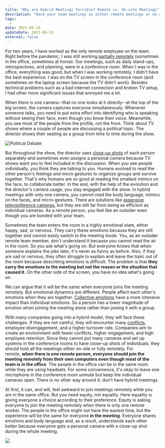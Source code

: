 ```yaml
---
title: "Why are Hybrid Meetings Terrible? Remote vs. On-site Meetings"
description: "Have your team meetings as either remote meetings or on-site meetings. Don't have hybrid meetings. If you do, people in the meetings will have a bad experience."
tags:
  -
date: 2021-06-15
updateDate: 2021-06-15
external: false
---
```


For two years, I have worked as the only remote employee on the team. Right before the pandemic, I was still working [partially remotely](https://candost.substack.com/p/managing-partially-distributed-teams) (sometimes in the office, sometimes at home). Our meetings, such as daily stand-ups, retrospectives, and planning, were in a conference room. When I was in the office, everything was good, but when I was working remotely, I didn't have the best experience. I was on the TV screen in the conference room (and sometimes on the laptop screen because the TV didn't work). Besides technical problems such as a bad internet connection and broken TV setup, I had other more significant issues that annoyed me a lot.

When there is one camera--that no one looks at it directly--at the top of the big screen, the camera captures everyone simultaneously. Whenever someone talks, you need to put extra effort into identifying who is speaking without seeing their face, even though you know their voice. Meanwhile, you see most of the people from the profile, not the front. Think about TV shows where a couple of people are discussing a political topic. The director shows their seating as a group from time to time during the show.

![Political Debate](/images/content/essays/why-are-hybrid-meetings-terrible-remote-vs-on-site-meetings/political-discussion.jpg)

But throughout the show, the director uses [close-up shots](https://www.masterclass.com/articles/film-101-what-is-a-close-up-shot-how-to-creatively-use-a-close-up-camera-angle-to-convey-emotion) of each person separately and sometimes even assigns a personal camera because TV shows want you to feel included in the discussion. When you see people individually, you think they are talking to you. Humans evolved to read the other person's feelings and micro gestures to organize groups and survive together. That's why humans are so good at reading the smallest mimics on the face, to collaborate better. In the end, with the help of the evolution and the director's camera usage, you stay engaged with the show. In hybrid meetings with only one camera, you cannot read the body language, mimics on the faces, and micro-gestures. There are solutions like [expensive teleconference cameras](https://www.cisco.com/c/en/us/products/collaboration-endpoints/telepresence-speaker-track-60/index.html), but they are still far from being as efficient as individual cameras. As a remote person, you feel like an outsider even though you are bonded with your team.

Sometimes the team enters the room in a highly emotional state, either happy, sad, or nervous. They carry these emotions because they are still together and cannot easily switch to the meeting mode. You, as an outsider remote team member, don't understand it because you cannot read the air in the room. So you ask what's going on. But everyone knows that when someone explains the joke later, it's never as funny as before. Also, if they are sad or nervous, they often struggle to explain and leave the topic out of the room because describing emotions is difficult. The problem is that **they carry the emotions to the meeting but not the reason or the situation that caused it**. On the other side of the screen, you have no idea what's going on.

We can argue that it will be the same when everyone joins the meeting remotely. But emotional dynamics are different. People affect each other's emotions when they are together. [Collective emotions](https://www.researchgate.net/publication/336870404_Collective_Emotions) have a more intensive impact than individual emotions. So a person has a lower magnitude of emotion when joining the meeting alone rather than joining it with a group.

With many companies going into a hybrid model, they will face these challenges. If they are not careful, they will encounter many [conflicts](https://candost.substack.com/p/how-to-solve-and-prevent-conflicts), employee disengagement, and a higher turnover rate. Companies aim to create an environment with fewer conflicts, higher engagement, and high employee retention. Since they cannot put many cameras and set up systems in the conference rooms to have close-up shots of individuals, they should hold all the meetings either on-site or fully remotely. For remote, **when there is one remote person, everyone should join the meeting remotely from their own computers even though most of the team is in the office**. The people in the office can be in the same room while they are using headsets. For some convenience, it's okay to leave one microphone in the conference room unmute but keep the individual cameras open. There is no other way around it; don't have hybrid meetings.

At first, it can, and will, feel awkward to join meetings remotely while you are in the same office. But you need equity, not equality. Here equality is giving everyone a choice according to their preference. Equity is asking everyone to join the meeting remotely when there is only one remote worker. The people in the office might not have the easiest time, but the experience will be the same for everyone **in the meeting**. Everyone shares emotions and body language and, as a result, understands each other better because everyone gets a personal camera with a close-up shot during the whole meeting.

![](/images/content/essays/why-are-hybrid-meetings-terrible-remote-vs-on-site-meetings/hybrid-all-remote-onsite.png)